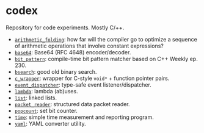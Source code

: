 codex
=====

Repository for code experiments.  Mostly C/++.

- [`arithmetic_folding`](./arithmetic_folding): how far will the compiler go to
  optimize a sequence of arithmetic operations that involve constant
  expressions?
- [`base64`](./base64): Base64 (RFC 4648) encoder/decoder.
- [`bit_pattern`](./bit_pattern): compile-time bit pattern matcher based on C++
  Weekly ep. 230.
- [`bsearch`](./bsearch): good old binary search.
- [`c_wrapper`](./c_wrapper): wrapper for C-style `void*` + function pointer
  pairs.
- [`event_dispatcher`](./event_dispatcher): type-safe event listener/dispatcher.
- [`lambda`](./lambda): lambda (ab)uses.
- [`list`](./list): linked lists.
- [`packet_reader`](./packet_reader): structured data packet reader.
- [`popcount`](./popcount): set bit counter.
- [`time`](./time): simple time measurement and reporting program.
- [`yaml`](./yaml): YAML converter utility.
